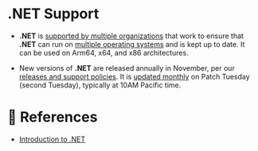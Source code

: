 # .NET Support

- **.NET** is [supported by multiple organizations](https://github.com/dotnet/core/blob/main/support.md) that work to ensure that **.NET** can run on [multiple operating systems](https://github.com/dotnet/core/blob/main/os-lifecycle-policy.md) and is kept up to date. It can be used on Arm64, x64, and x86 architectures.

- New versions of **.NET** are released annually in November, per our [releases and support policies](https://learn.microsoft.com/en-us/dotnet/core/releases-and-support). It is [updated monthly](https://github.com/dotnet/announcements/labels/Monthly-Update) on Patch Tuesday (second Tuesday), typically at 10AM Pacific time.

# 📜 References

- [Introduction to .NET](https://learn.microsoft.com/en-us/dotnet/core/introduction#support)
